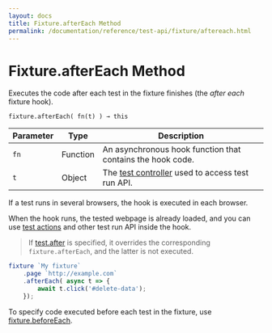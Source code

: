 ```yaml
---
layout: docs
title: Fixture.afterEach Method
permalink: /documentation/reference/test-api/fixture/aftereach.html
---
```

# Fixture.afterEach Method

Executes the code after each test in the fixture finishes (the *after each* fixture hook).

```text
fixture.afterEach( fn(t) ) → this
```

Parameter | Type     | Description
--------- | -------- | ---------------------------------------------------------------------------
`fn`      | Function | An asynchronous hook function that contains the hook code.
`t`       | Object   | The [test controller](../testcontroller/README.md) used to access test run API.

If a test runs in several browsers, the hook is executed in each browser.

When the hook runs, the tested webpage is already loaded, and you can use [test actions](../../../guides/basic-guides/interact-with-the-page.md) and other test run API inside the hook.

> If [test.after](../test/after.md) is specified, it overrides the corresponding
> `fixture.afterEach`, and the latter is not executed.

```js
fixture `My fixture`
    .page `http://example.com`
    .afterEach( async t => {
        await t.click('#delete-data');
    });
```

To specify code executed before each test in the fixture, use [fixture.beforeEach](beforeeach.md).

